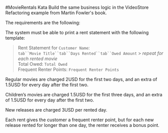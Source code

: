 #MovieRentals Kata
Build the same business logic in the VideoStore Refactoring example from Martin Fowler's book.

The requirements are the following:

The system must be able to print a rent statement with the following template:
> Rent Statement for `Customer Name`:  
`tab``Movie Title``tab``Days Rented``tab``Owed Amount` \> *repeat for each rented movie*  
Total Owed: `Total Owed`  
Frequent Renter Points: `Frequent Renter Points`

Regular movies are charged 2USD for the first two days, and an extra of 1.5USD for every day after the first two.

Children’s movies are charged 1.5USD for the first three days, and an extra of 1.5USD for every day after the first two.

New releases are charged 3USD per rented day.

Each rent gives the customer a frequent renter point, but for each new release rented for longer than one day, the renter receives a bonus point.
